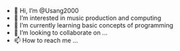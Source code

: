 - 👋 Hi, I’m @Usang2000
- 👀 I’m interested in music production and computing
- 🌱 I’m currently learning basic concepts of programming
- 💞️ I’m looking to collaborate on ...
- 📫 How to reach me ...

<!---
Usang2000/Usang2000 is a ✨ special ✨ repository because its `README.md` (this file) appears on your GitHub profile.
You can click the Preview link to take a look at your changes.
--->
